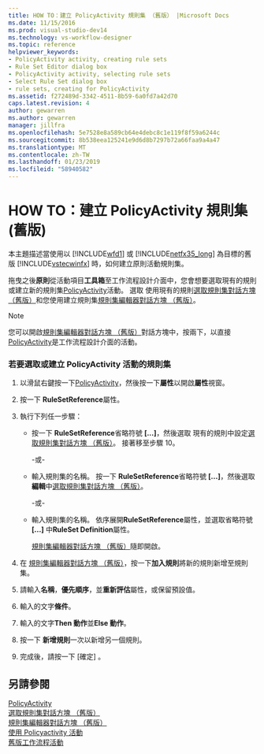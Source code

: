 ```yaml
---
title: HOW TO：建立 PolicyActivity 規則集 （舊版） |Microsoft Docs
ms.date: 11/15/2016
ms.prod: visual-studio-dev14
ms.technology: vs-workflow-designer
ms.topic: reference
helpviewer_keywords:
- PolicyActivity activity, creating rule sets
- Rule Set Editor dialog box
- PolicyActivity activity, selecting rule sets
- Select Rule Set dialog box
- rule sets, creating for PolicyActivity
ms.assetid: f272489d-3342-4511-8b59-6a0fd7a42d70
caps.latest.revision: 4
author: gewarren
ms.author: gewarren
manager: jillfra
ms.openlocfilehash: 5e7528e8a589cb64e4debc8c1e119f8f59a6244c
ms.sourcegitcommit: 8b538eea125241e9d6d8b7297b72a66faa9a4a47
ms.translationtype: MT
ms.contentlocale: zh-TW
ms.lasthandoff: 01/23/2019
ms.locfileid: "58940582"
---
```

# <a name="how-to-create-a-policyactivity-rule-set-legacy"></a>HOW TO：建立 PolicyActivity 規則集 (舊版)
本主題描述當使用以 [!INCLUDE[wfd1](../includes/wfd1-md.md)] 或 [!INCLUDE[netfx35_long](../includes/netfx35-long-md.md)] 為目標的舊版 [!INCLUDE[vstecwinfx](../includes/vstecwinfx-md.md)] 時，如何建立原則活動規則集。  
  
 拖曳之後**原則**從活動項目**工具箱**至工作流程設計介面中，您會想要選取現有的規則或建立新的規則集[PolicyActivity](http://go.microsoft.com/fwlink?LinkID=65019)活動。 選取 使用現有的規則[選取規則集對話方塊 （舊版）](../workflow-designer/select-rule-set-dialog-box-legacy.md)和您使用建立規則集[規則集編輯器對話方塊 （舊版）](../workflow-designer/rule-set-editor-dialog-box-legacy.md)。  
  
> [!NOTE]
>  您可以開啟[規則集編輯器對話方塊 （舊版）](../workflow-designer/rule-set-editor-dialog-box-legacy.md)對話方塊中，按兩下，以直接[PolicyActivity](http://go.microsoft.com/fwlink?LinkID=65019)是工作流程設計介面的活動。  
  
### <a name="to-select-or-create-a-rule-set-for-a-policyactivity-activity"></a>若要選取或建立 PolicyActivity 活動的規則集  
  
1.  以滑鼠右鍵按一下[PolicyActivity](http://go.microsoft.com/fwlink?LinkID=65019)，然後按一下**屬性**以開啟**屬性**視窗。  
  
2.  按一下  **RuleSetReference**屬性。  
  
3.  執行下列任一步驟：  
  
    -   按一下  **RuleSetReference**省略符號 **[...]**，然後選取 現有的規則中設定[選取規則集對話方塊 （舊版）](../workflow-designer/select-rule-set-dialog-box-legacy.md)。 接著移至步驟 10。  
  
         -或-  
  
    -   輸入規則集的名稱。 按一下  **RuleSetReference**省略符號 **[...]**，然後選取**編輯**中[選取規則集對話方塊 （舊版）](../workflow-designer/select-rule-set-dialog-box-legacy.md)。  
  
         -或-  
  
    -   輸入規則集的名稱。 依序展開**RuleSetReference**屬性，並選取省略符號 **[...]** 中**RuleSet Definition**屬性。  
  
         [規則集編輯器對話方塊 （舊版）](../workflow-designer/rule-set-editor-dialog-box-legacy.md)隨即開啟。  
  
4.  在 [規則集編輯器對話方塊 （舊版）](../workflow-designer/rule-set-editor-dialog-box-legacy.md)，按一下**加入規則**將新的規則新增至規則集。  
  
5.  請輸入**名稱**，**優先順序**，並**重新評估**屬性，或保留預設值。  
  
6.  輸入的文字**條件**。  
  
7.  輸入的文字**Then 動作**並**Else 動作**。  
  
8.  按一下 **新增規則**一次以新增另一個規則。  
  
9. 完成後，請按一下 [確定] 。  
  
## <a name="see-also"></a>另請參閱  
 [PolicyActivity](http://go.microsoft.com/fwlink?LinkID=65019)   
 [選取規則集對話方塊 （舊版）](../workflow-designer/select-rule-set-dialog-box-legacy.md)   
 [規則集編輯器對話方塊 （舊版）](../workflow-designer/rule-set-editor-dialog-box-legacy.md)   
 [使用 Policyactivity 活動](http://go.microsoft.com/fwlink?LinkID=65004)   
 [舊版工作流程活動](../workflow-designer/legacy-workflow-activities.md)